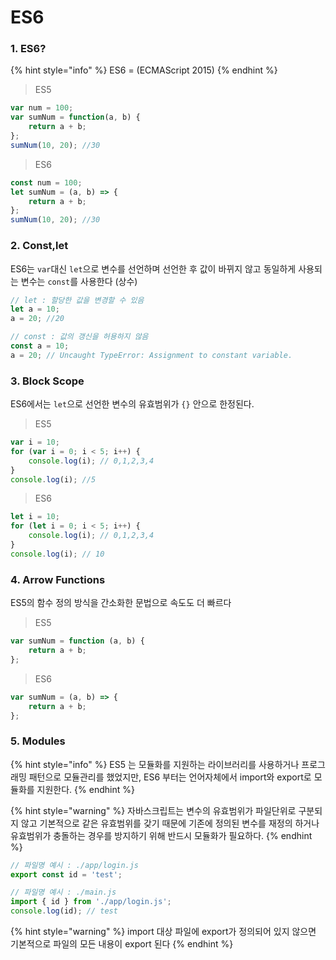 # ES6

### 1. ES6?

{% hint style="info" %}
ES6 = (ECMAScript 2015)
{% endhint %}


> ES5
```javascript
var num = 100;
var sumNum = function(a, b) {
    return a + b;
};
sumNum(10, 20); //30
```

> ES6
```javascript
const num = 100;
let sumNum = (a, b) => {
    return a + b;    
};
sumNum(10, 20); //30
```

### 2. Const,let

ES6는 `var`대신 `let`으로 변수를 선언하며
선언한 후 값이 바뀌지 않고 동일하게 사용되는 변수는 `const`를 사용한다 (상수)

```javascript
// let : 할당한 값을 변경할 수 있음
let a = 10;
a = 20; //20

// const : 값의 갱신을 허용하지 않음
const a = 10;
a = 20; // Uncaught TypeError: Assignment to constant variable.
```

### 3. Block Scope

ES6에서는 `let`으로 선언한 변수의 유효범위가 `{}` 안으로 한정된다.

> ES5
```javascript
var i = 10;
for (var i = 0; i < 5; i++) {
    console.log(i); // 0,1,2,3,4
}
console.log(i); //5
```

> ES6
```javascript
let i = 10;
for (let i = 0; i < 5; i++) {
    console.log(i); // 0,1,2,3,4
}
console.log(i); // 10
```

### 4. Arrow Functions

ES5의 함수 정의 방식을 간소화한 문법으로 속도도 더 빠르다

> ES5
```javascript
var sumNum = function (a, b) {
    return a + b;
};
```

> ES6
```javascript
var sumNum = (a, b) => {
    return a + b;
};
```

### 5. Modules

{% hint style="info" %}
ES5 는 모듈화를 지원하는 라이브러리를 사용하거나 프로그래밍 패턴으로 모듈관리를 했었지만,
ES6 부터는 언어자체에서 import와 export로 모듈화를 지원한다.
{% endhint %}

{% hint style="warning" %}
자바스크립트는 변수의 유효범위가 파일단위로 구분되지 않고 기본적으로 같은 유효범위를 갖기 때문에
기존에 정의된 변수를 재정의 하거나 유효범위가 충돌하는 경우를 방지하기 위해 반드시 모듈화가 필요하다.
{% endhint %}



```javascript
// 파일명 예시 : ./app/login.js
export const id = 'test';

// 파일명 예시 : ./main.js
import { id } from './app/login.js';
console.log(id); // test
```
{% hint style="warning" %}
import 대상 파일에 export가 정의되어 있지 않으면 기본적으로 파일의 모든 내용이 export 된다
{% endhint %}


